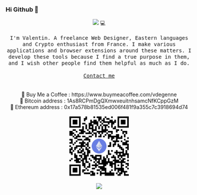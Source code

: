 ### Hi Github 👋

<p align="center">
  <img src="https://user-images.githubusercontent.com/5679180/79618120-0daffb80-80be-11ea-819e-d2b0fa904d07.gif" width="27px"> 💻
  <br><br>
  <samp>
I'm Valentin. A freelance Web Designer, Eastern languages and Crypto enthusiast from France. I make various applications and browser extensions around these matters. I develop these tools because I find a true purpose in them, and I wish other people find them helpful as much as I do.
     <br><br>
    <a href="mailto:vdegenne">Contact me</a> <br>
    
  </samp>
<br><br>
    🥤 Buy Me a Coffee : https://www.buymeacoffee.com/vdegenne <br>
    💸 Bitcoin address : 1As8RCPmDgQXmwxeuitnhsamcNfKCppGzM <br>
    💸 Ethereum address : 0x17a578b81535ed006f481f9a355c7c3918694d74 <br>
<br>
    <img src="ethereum.png">
<br><br>
    <img src="https://visitor-badge.glitch.me/badge?page_id=vdegenne.vdegenne">
</p>
